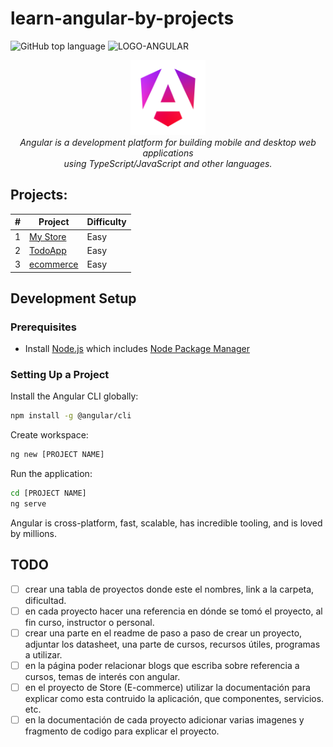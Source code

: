 # learn-angular-by-projects

![GitHub top language](https://img.shields.io/github/languages/top/AngelSanchezT/learn-angular-by-projects)
![LOGO-ANGULAR](https://img.shields.io/badge/Angular-DD0031?style=for-the-badge&logo=angular&logoColor=white)

<p align="center">
    <img src="./assets/images/logos/angular_renaissance.png" alt="angular-logo"
        width="120px" height="120px"/>
    <br>
    <em>Angular is a development platform for building mobile and desktop web applications
    <br> using TypeScript/JavaScript and other languages.</em>
  <br>
</p>

## **Projects:**

| # |  Project  | Difficulty |
|---|-----------|------------|
| 1 | [My Store](./my-store/) | Easy |
| 2 | [TodoApp](./todoapp/) | Easy |
| 3 | [ecommerce](./store/) | Easy |

## Development Setup

### Prerequisites

- Install [Node.js](https://nodejs.org/en) which includes [Node Package Manager](https://docs.npmjs.com/getting-started)

### Setting Up a Project

Install the Angular CLI globally:

```bash
npm install -g @angular/cli
```

Create workspace:

```bash
ng new [PROJECT NAME]
```

Run the application:

```bash
cd [PROJECT NAME]
ng serve
```

Angular is cross-platform, fast, scalable, has incredible tooling, and is
loved by millions.

## TODO

- [ ] crear una tabla de proyectos donde este el nombres, link a la carpeta, dificultad.
- [ ] en cada proyecto hacer una referencia en dónde se tomó el proyecto, al fin curso, instructor o personal.
- [ ] crear una parte en el readme de paso a paso de crear un proyecto, adjuntar los datasheet, una parte de cursos, recursos útiles, programas a utilizar. 
- [ ] en la página poder relacionar blogs que escriba sobre referencia a cursos, temas de interés con angular. 
- [ ] en el proyecto de Store (E-commerce) utilizar la documentación para explicar como esta contruido la aplicación, que componentes, servicios. etc.
- [ ] en la documentación de cada proyecto adicionar varias imagenes y fragmento de codigo para explicar el proyecto.
